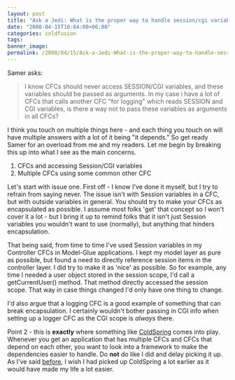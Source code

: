 ```yaml
---
layout: post
title: "Ask a Jedi: What is the proper way to handle session/cgi variables in CFCs?"
date: "2008-04-15T10:04:00+06:00"
categories: coldfusion 
tags: 
banner_image: 
permalink: /2008/04/15/Ask-a-Jedi-What-is-the-proper-way-to-handle-sessioncgi-variables-in-CFCs
---
```


Samer asks:

<blockquote>
<p>
I know CFCs should never access SESSION/CGI variables, and these variables should be passed as arguments.
In my case i have a lot of CFCs that calls another CFC "for logging" which reads SESSION and CGI variables, is there
a way not to pass these variables as arguments in all CFCs? 
</p>
</blockquote>

I think you touch on multiple things here - and each thing you touch on will have multiple answers with a lot of it being "it depends." So get ready Samer for an overload from me and my readers. Let me begin by breaking this up into what I see as the main concerns.
<!--more-->
<ol>
<li>CFCs and accessing Session/CGI variables
<li>Multiple CFCs using some common other CFC
</ol>

Let's start with issue one. First off - I know I've done it myself, but I try to refrain from saying never. The issue isn't with Session variables in a CFC, but with outside variables in general. You should try to make your CFCs as encapsulated as possible. I assume most folks 'get' that concept so I won't cover it a lot - but I bring it up to remind folks that it isn't just Session variables you wouldn't want to use (normally), but anything that hinders encapsulation. 

That being said, from time to time I've used Session variables in my Controller CFCs in Model-Glue applications. I kept my model layer as pure as possible, but found a need to directly reference session items in the controller layer. I did try to make it as 'nice' as possible. So for example, any time I needed a user object stored in the session scope, I'd call a getCurrentUser() method. That method directly accessed the session scope. That way in case things changed I'd only have one thing to change. 

I'd also argue that a logging CFC is a good example of something that can break encapsulation. I certainly wouldn't bother passing in CGI info when setting up a logger CFC as the CGI scope is <i>always</i> there. 

Point 2 - this is <b>exactly</b> where something like <a href="http://www.coldspringframework.org/">ColdSpring</a> comes into play. Whenever you get an application that has multiple CFCs and CFCs that depend on each other, you want to look into a framework to make the dependencies easier to handle. Do <b>not</b> do like I did and delay picking it up. As I've said <a href="http://www.raymondcamden.com/index.cfm/2008/3/27/Im-an-idiot-for-not-using">before</a>, I wish I had picked up ColdSpring a lot earlier as it would have made my life a lot easier.